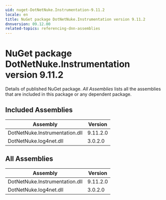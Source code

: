 ```yaml
---
uid: nuget-DotNetNuke.Instrumentation-9.11.2
locale: en
title: NuGet package DotNetNuke.Instrumentation version 9.11.2
dnnversion: 09.12.00
related-topics: referencing-dnn-assemblies
---
```


# NuGet package DotNetNuke.Instrumentation version 9.11.2
Details of published NuGet package.
*All Assemblies* lists all the assemblies that are included in this package or any dependent package.

## Included Assemblies

|Assembly|Version|
|---|---|
|DotNetNuke.Instrumentation.dll|9.11.2.0|
|DotNetNuke.log4net.dll|3.0.2.0|

## All Assemblies

|Assembly|Version|
|---|---|
|DotNetNuke.Instrumentation.dll|9.11.2.0|
|DotNetNuke.log4net.dll|3.0.2.0|


